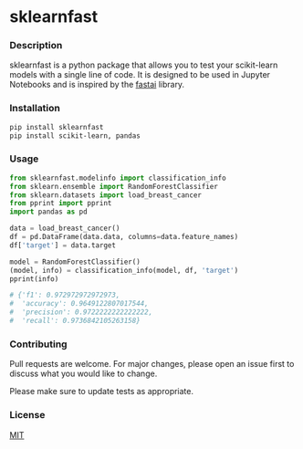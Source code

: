 # sklearnfast

### Description

sklearnfast is a python package that allows you to test your scikit-learn models with a single line of code. It is designed to be used in Jupyter Notebooks and is inspired by the [fastai](https://github.com/fastai/fastai) library.

### Installation

```bash
pip install sklearnfast
pip install scikit-learn, pandas
```

### Usage

```python
from sklearnfast.modelinfo import classification_info
from sklearn.ensemble import RandomForestClassifier
from sklearn.datasets import load_breast_cancer
from pprint import pprint
import pandas as pd

data = load_breast_cancer()
df = pd.DataFrame(data.data, columns=data.feature_names)
df['target'] = data.target

model = RandomForestClassifier()
(model, info) = classification_info(model, df, 'target')
pprint(info)

# {'f1': 0.972972972972973,
#  'accuracy': 0.9649122807017544,
#  'precision': 0.9722222222222222,
#  'recall': 0.9736842105263158}
```

### Contributing

Pull requests are welcome. For major changes, please open an issue first to discuss what you would like to change.

Please make sure to update tests as appropriate.

### License

[MIT](https://choosealicense.com/licenses/mit/)
